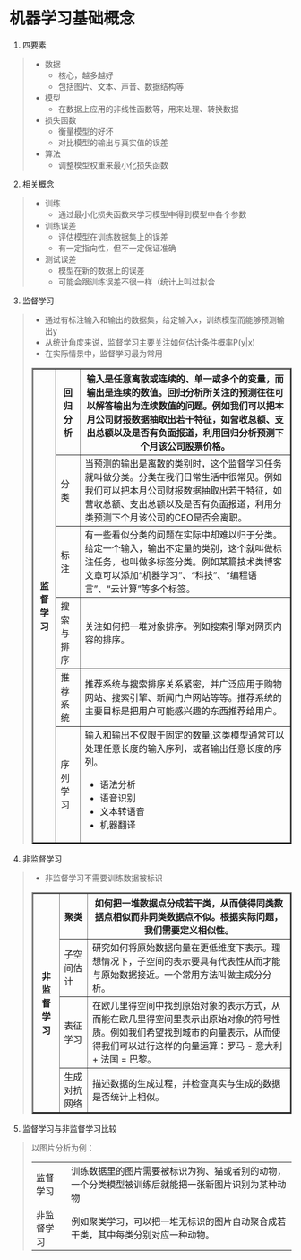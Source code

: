 机器学习基础概念
====

 1. 四要素
>   * 数据
>     * 核心，越多越好
>     * 包括图片、文本、声音、数据结构等
>  * 模型
>     * 在数据上应用的非线性函数等，用来处理、转换数据
>  * 损失函数
>     * 衡量模型的好坏
>     * 对比模型的输出与真实值的误差
>  * 算法
>     * 调整模型权重来最小化损失函数  


2. 相关概念
>  * 训练
>    * 通过最小化损失函数来学习模型中得到模型中各个参数
>  * 训练误差
>    * 评估模型在训练数据集上的误差
>    * 有一定指向性，但不一定保证准确
>  * 测试误差
>    * 模型在新的数据上的误差
>    * 可能会跟训练误差不很一样（统计上叫过拟合  


3. 监督学习
>   * 通过有标注输入和输出的数据集，给定输入x，训练模型而能够预测输出y
>   * 从统计角度来说，监督学习主要关注如何估计条件概率P(y|x)
>   * 在实际情景中，监督学习最为常用
>  <table border='2'>
>    <tr>
>      <th rowspan='6'>监督学习</th>
>      <th>回归分析</th>
>      <th>输入是任意离散或连续的、单一或多个的变量，而输出是连续的数值。回归分析所关注的预测往往可以解答输出为连续数值的问题。例如我们可以把本月公司财报数据抽取出若干特征，如营收总额、支出总额以及是否有负面报道，利用回归分析预测下个月该公司股票价格。</th>
>    </tr>
>    <tr>
>      <td>分类</td>
>      <td>当预测的输出是离散的类别时，这个监督学习任务就叫做分类。分类在我们日常生活中很常见。例如我们可以把本月公司财报数据抽取出若干特征，如营收总额、支出总额以及是否有负面报道，利用分类预测下个月该公司的CEO是否会离职。</td>    
>    </tr>
>    <tr>
>      <td>标注</td>
>      <td>有一些看似分类的问题在实际中却难以归于分类。给定一个输入，输出不定量的类别，这个就叫做标注任务，也叫做多标签分类。例如某篇技术类博客文章可以添加“机器学习”、“科技”、“编程语言”、“云计算”等多个标签。</td>    
>    </tr>
>    <tr>
>      <td>搜索与排序</td>
>      <td>关注如何把一堆对象排序。例如搜索引擎对网页内容的排序。</td>    
>    </tr>
>    <tr>
>      <td>推荐系统</td>
>      <td>推荐系统与搜索排序关系紧密，并广泛应用于购物网站、搜索引擎、新闻门户网站等等。推荐系统的主要目标是把用户可能感兴趣的东西推荐给用户。</td>    
>    </tr>
>   <tr>
>     <td>
>       序列学习
>     </td>
>     <td>输入和输出不仅限于固定的数量,这类模型通常可以处理任意长度的输入序列，或者输出任意长度的序列。
* 语法分析
* 语音识别
* 文本转语音
* 机器翻译</td>
>   </tr>
>    <tr>
>  </table>

4. 非监督学习
>   * 非监督学习不需要训练数据被标识
>  <table border='2'>
>    <tr>
>      <th rowspan='6'>非监督学习</th>
>      <th>聚类</th>
>      <th>如何把一堆数据点分成若干类，从而使得同类数据点相似而非同类数据点不似。根据实际问题，我们需要定义相似性。</th>
>    </tr>
>    <tr>
>      <td>子空间估计</td>
>      <td>研究如何将原始数据向量在更低维度下表示。理想情况下，子空间的表示要具有代表性从而才能与原始数据接近。一个常用方法叫做主成分分析。</td>    
>    </tr>
>    <tr>
>      <td>表征学习</td>
>      <td>在欧几里得空间中找到原始对象的表示方式，从而能在欧几里得空间里表示出原始对象的符号性质。例如我们希望找到城市的向量表示，从而使得我们可以进行这样的向量运算：罗马 - 意大利 + 法国 = 巴黎。</td>    
>    </tr>
>    <tr>
>      <td>生成对抗网络</td>
>      <td>描述数据的生成过程，并检查真实与生成的数据是否统计上相似。</td>    
>    </tr>
>  </table>

5. 监督学习与非监督学习比较
> 以图片分析为例：
> <table>
>   <tr>
>     <td>监督学习</td>
>     <td>训练数据里的图片需要被标识为狗、猫或者别的动物，一个分类模型被训练后就能把一张新图片识别为某种动物 </td>
>   </tr>
>   <tr>
>     <td>非监督学习</td>
>     <td>例如聚类学习，可以把一堆无标识的图片自动聚合成若干类，其中每类分别对应一种动物。</td>
>   </tr>
> </table>